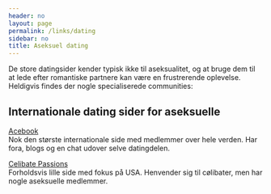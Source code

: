 ```yaml
---
header: no
layout: page
permalink: /links/dating
sidebar: no
title: Aseksuel dating
---
```

De store datingsider kender typisk ikke til aseksualitet, og at bruge dem til at lede efter romantiske partnere kan være en frustrerende oplevelse. Heldigvis findes der nogle specialiserede communities:

## Internationale dating sider for aseksuelle

[Acebook](http://www.ace-book.net/)  
Nok den største internationale side med medlemmer over hele verden. Har fora, blogs og en chat udover selve datingdelen.

[Celibate Passions](http://www.celibatepassions.com/)  
Forholdsvis lille side med fokus på USA. Henvender sig til cølibater, men har nogle aseksuelle medlemmer.
